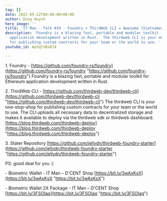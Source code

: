 ```yaml
---
tag: []
date: 2022-05-22T00:00:00+08:00
author: Dung Huynh
hero_image: ''
title: 'IT Man - Talk #19 - Foundry + ThirdWeb CLI = Awesome [Vietnamese]'
description: 'Foundry is a blazing fast, portable and modular toolkit for Ethereum
  application development written in Rust.  The thirdweb CLI is your one-stop-shop
  for publishing custom contracts for your team or the world to use. '
youtube_id: ApSqlVBsRJ4

---
```

1\. Foundry - [https://github.com/foundry-rs/foundry](https://github.com/foundry-rs/foundry "https://github.com/foundry-rs/foundry") Foundry is a blazing fast, portable and modular toolkit for Ethereum application development written in Rust. 

2\. ThirdWeb CLI - [https://github.com/thirdweb-dev/thirdweb-cli](https://github.com/thirdweb-dev/thirdweb-cli "https://github.com/thirdweb-dev/thirdweb-cli") The thirdweb CLI is your one-stop-shop for publishing custom contracts for your team or the world to use. The CLI uploads all necessary data to decentralized storage and makes it available to deploy via the thirdweb sdk or thirdweb dashboard. [https://blog.thirdweb.com/thirdweb-deploy](https://blog.thirdweb.com/thirdweb-deploy "https://blog.thirdweb.com/thirdweb-deploy") 

3\. Stater Repository [https://github.com/jellydn/thirdweb-foundry-starter](https://github.com/jellydn/thirdweb-foundry-starter "https://github.com/jellydn/thirdweb-foundry-starter") 

PS: good deal for you :) 

\- Biometric Wallet - IT Man – D'CENT Shop [https://bit.ly/3wAxKsX](https://bit.ly/3wAxKsX "https://bit.ly/3wAxKsX") 

\- Biometric Wallet 2X Package - IT Man – D'CENT Shop [https://bit.ly/3FSOIaq](https://bit.ly/3FSOIaq "https://bit.ly/3FSOIaq")
